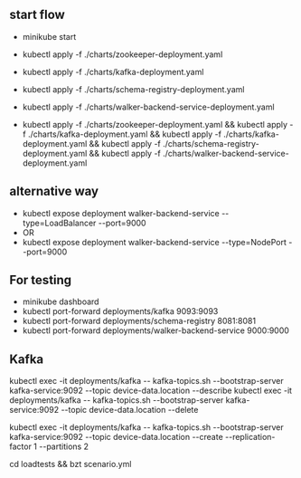 ## start flow
- minikube start
- kubectl apply -f ./charts/zookeeper-deployment.yaml
- kubectl apply -f ./charts/kafka-deployment.yaml
- kubectl apply -f ./charts/schema-registry-deployment.yaml
- kubectl apply -f ./charts/walker-backend-service-deployment.yaml

- kubectl apply -f ./charts/zookeeper-deployment.yaml && kubectl apply -f ./charts/kafka-deployment.yaml && kubectl apply -f ./charts/kafka-deployment.yaml && kubectl apply -f ./charts/schema-registry-deployment.yaml && kubectl apply -f ./charts/walker-backend-service-deployment.yaml


## alternative way
- kubectl expose deployment walker-backend-service --type=LoadBalancer --port=9000
- OR
- kubectl expose deployment walker-backend-service --type=NodePort --port=9000

## For testing
- minikube dashboard
- kubectl port-forward deployments/kafka  9093:9093
- kubectl port-forward deployments/schema-registry 8081:8081
- kubectl port-forward deployments/walker-backend-service 9000:9000


## Kafka
kubectl exec -it deployments/kafka  -- kafka-topics.sh --bootstrap-server kafka-service:9092 --topic device-data.location --describe
kubectl exec -it deployments/kafka  -- kafka-topics.sh --bootstrap-server kafka-service:9092 --topic device-data.location --delete

kubectl exec -it deployments/kafka -- kafka-topics.sh --bootstrap-server kafka-service:9092 --topic device-data.location --create --replication-factor 1 --partitions 2


cd loadtests && bzt scenario.yml
